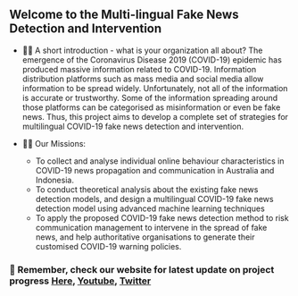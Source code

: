 ## Welcome to the Multi-lingual Fake News Detection and Intervention  


- 🙋‍♀️ A short introduction - what is your organization all about?
The emergence of the Coronavirus Disease 2019 (COVID-19) epidemic has produced massive information related to COVID-19. Information distribution platforms such as mass media and social media allow information to be spread widely. Unfortunately, not all of the information is accurate or trustworthy. Some of the information spreading around those platforms can be categorised as misinformation or even be fake news.
Thus, this project aims to develop a complete set of strategies for multilingual COVID-19 fake news detection and intervention.



- 👩‍💻 Our Missions:
  - To collect and analyse individual online behaviour characteristics in COVID-19 news propagation and communication in Australia and Indonesia.
  - To conduct theoretical analysis about the existing fake news detection models, and design a multilingual COVID-19 fake news detection model using advanced machine learning techniques
  - To apply the proposed COVID-19 fake news detection method to risk communication management to intervene in the spread of fake news, and help authoritative organisations to generate their customised COVID-19 warning policies. 



### 🧙 Remember, check our website for latest update on project progress [Here](https://counterinfodemic.org), [Youtube](https://www.youtube.com/channel/UCsf_Bd1QvG0oL46-J3QIojQ), [Twitter](https://twitter.com/counterinfodem1)
